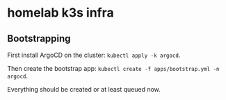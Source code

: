 # homelab k3s infra

## Bootstrapping

First install ArgoCD on the cluster: `kubectl apply -k argocd`.

Then create the bootstrap app: `kubectl create -f apps/bootstrap.yml -n argocd`.

Everything should be created or at least queued now.
